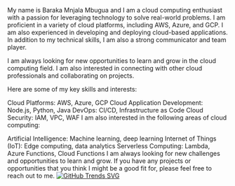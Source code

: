 My name is Baraka Mnjala Mbugua and I am a cloud computing enthusiast with a passion for leveraging technology to solve real-world problems. I am proficient in a variety of cloud platforms, including AWS, Azure, and GCP. I am also experienced in developing and deploying cloud-based applications. In addition to my technical skills, I am also a strong communicator and team player.

I am always looking for new opportunities to learn and grow in the cloud computing field. I am also interested in connecting with other cloud professionals and collaborating on projects.

Here are some of my key skills and interests:

Cloud Platforms: AWS, Azure, GCP
Cloud Application Development: Node.js, Python, Java
DevOps: CI/CD, Infrastructure as Code
Cloud Security: IAM, VPC, WAF
I am also interested in the following areas of cloud computing:

Artificial Intelligence: Machine learning, deep learning
Internet of Things (IoT): Edge computing, data analytics
Serverless Computing: Lambda, Azure Functions, Cloud Functions
I am always looking for new challenges and opportunities to learn and grow. 
If you have any projects or opportunities that you think I might be a good fit for, please feel free to reach out to me.
[![GitHub Trends SVG](https://api.githubtrends.io/user/svg/eiidoubleyuwes/langs)](https://githubtrends.io)
